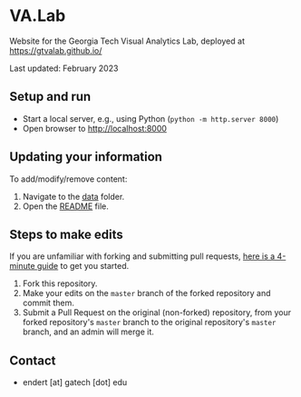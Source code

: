 # VA.Lab

Website for the Georgia Tech Visual Analytics Lab, deployed at <https://gtvalab.github.io/>

Last updated: February 2023

## Setup and run

- Start a local server, e.g., using Python (`python -m http.server 8000`)
- Open browser to <http://localhost:8000>

## Updating your information

To add/modify/remove content:

1. Navigate to the [data](data) folder.
2. Open the [README](data/README.md) file.

## Steps to make edits

If you are unfamiliar with forking and submitting pull requests,
[here is a 4-minute guide](https://guides.github.com/activities/forking/) to get you started.

1. Fork this repository.
2. Make your edits on the `master` branch of the forked repository and commit them.
3. Submit a Pull Request on the original (non-forked) repository, from your forked repository's `master` branch to the
   original repository's `master` branch, and an admin will merge it.

## Contact

- endert \[at\] gatech \[dot\] edu
